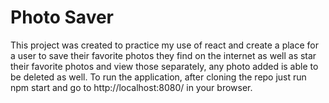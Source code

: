 Photo Saver
====================

This project was created to practice my use of react and create a place for a user to save their favorite photos they find on the internet as well as star their favorite photos and view those separately, any photo added is able to be deleted as well. To run the application, after cloning the repo just run npm start and go to http://localhost:8080/ in your browser.
